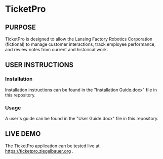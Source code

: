 # TicketPro
## PURPOSE
TicketPro is designed to allow the Lansing Factory Robotics Corporation (fictional) to manage customer interactions, track employee performance, and review notes from current and historical work.

## USER INSTRUCTIONS
### Installation
Installation instructions can be found in the "Installation Guide.docx" file in this repository.

### Usage
A user's guide can be found in the "User Guide.docx" file in this repository.

## LIVE DEMO
The TicketPro application can be tested live at https://ticketpro.ziegelbauer.org .